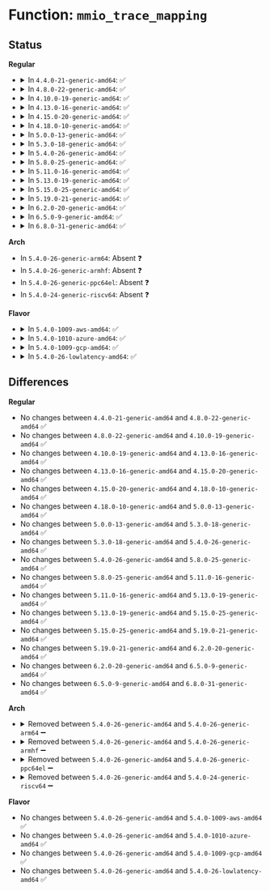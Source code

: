 # Function: <code>mmio_trace_mapping</code>

## Status
<b>Regular</b>
<ul>
<li>
<details>
<summary>In <code>4.4.0-21-generic-amd64</code>: ✅</summary>

```c
void mmio_trace_mapping(struct mmiotrace_map * map)
```

```json
{
  "name": "mmio_trace_mapping",
  "collision_type": "Unique Global",
  "inline_type": "No",
  "funcs": [
    {
      "addr": 18446744071580257648,
      "name": "mmio_trace_mapping",
      "external": true,
      "loc": "kernel/trace/trace_mmiotrace.c:350",
      "file": "kernel/trace/trace_mmiotrace.c",
      "inline": "seen, unknown",
      "caller_inline": [],
      "caller_func": [
        "arch/x86/mm/mmio-mod.c:mmiotrace_ioremap",
        "arch/x86/mm/mmio-mod.c:mmiotrace_iounmap"
      ]
    }
  ],
  "symbols": [
    {
      "addr": 18446744071580257648,
      "name": "mmio_trace_mapping",
      "section": ".text",
      "bind": "STB_GLOBAL",
      "size": 198
    }
  ]
}
```
</details>
</li>
<li>
<details>
<summary>In <code>4.8.0-22-generic-amd64</code>: ✅</summary>

```c
void mmio_trace_mapping(struct mmiotrace_map * map)
```

```json
{
  "name": "mmio_trace_mapping",
  "collision_type": "Unique Global",
  "inline_type": "No",
  "funcs": [
    {
      "addr": 18446744071580300832,
      "name": "mmio_trace_mapping",
      "external": true,
      "loc": "kernel/trace/trace_mmiotrace.c:346",
      "file": "kernel/trace/trace_mmiotrace.c",
      "inline": "seen, unknown",
      "caller_inline": [],
      "caller_func": [
        "arch/x86/mm/mmio-mod.c:mmiotrace_iounmap",
        "arch/x86/mm/mmio-mod.c:mmiotrace_ioremap"
      ]
    }
  ],
  "symbols": [
    {
      "addr": 18446744071580300832,
      "name": "mmio_trace_mapping",
      "section": ".text",
      "bind": "STB_GLOBAL",
      "size": 201
    }
  ]
}
```
</details>
</li>
<li>
<details>
<summary>In <code>4.10.0-19-generic-amd64</code>: ✅</summary>

```c
void mmio_trace_mapping(struct mmiotrace_map * map)
```

```json
{
  "name": "mmio_trace_mapping",
  "collision_type": "Unique Global",
  "inline_type": "No",
  "funcs": [
    {
      "addr": 18446744071580346704,
      "name": "mmio_trace_mapping",
      "external": true,
      "loc": "kernel/trace/trace_mmiotrace.c:346",
      "file": "kernel/trace/trace_mmiotrace.c",
      "inline": "seen, unknown",
      "caller_inline": [],
      "caller_func": [
        "arch/x86/mm/mmio-mod.c:mmiotrace_iounmap",
        "arch/x86/mm/mmio-mod.c:mmiotrace_ioremap"
      ]
    }
  ],
  "symbols": [
    {
      "addr": 18446744071580346704,
      "name": "mmio_trace_mapping",
      "section": ".text",
      "bind": "STB_GLOBAL",
      "size": 201
    }
  ]
}
```
</details>
</li>
<li>
<details>
<summary>In <code>4.13.0-16-generic-amd64</code>: ✅</summary>

```c
void mmio_trace_mapping(struct mmiotrace_map * map)
```

```json
{
  "name": "mmio_trace_mapping",
  "collision_type": "Unique Global",
  "inline_type": "No",
  "funcs": [
    {
      "addr": 18446744071580359536,
      "name": "mmio_trace_mapping",
      "external": true,
      "loc": "kernel/trace/trace_mmiotrace.c:346",
      "file": "kernel/trace/trace_mmiotrace.c",
      "inline": "seen, unknown",
      "caller_inline": [],
      "caller_func": [
        "arch/x86/mm/mmio-mod.c:mmiotrace_iounmap",
        "arch/x86/mm/mmio-mod.c:mmiotrace_ioremap"
      ]
    }
  ],
  "symbols": [
    {
      "addr": 18446744071580359536,
      "name": "mmio_trace_mapping",
      "section": ".text",
      "bind": "STB_GLOBAL",
      "size": 197
    }
  ]
}
```
</details>
</li>
<li>
<details>
<summary>In <code>4.15.0-20-generic-amd64</code>: ✅</summary>

```c
void mmio_trace_mapping(struct mmiotrace_map * map)
```

```json
{
  "name": "mmio_trace_mapping",
  "collision_type": "Unique Global",
  "inline_type": "No",
  "funcs": [
    {
      "addr": 18446744071580413184,
      "name": "mmio_trace_mapping",
      "external": true,
      "loc": "kernel/trace/trace_mmiotrace.c:348",
      "file": "kernel/trace/trace_mmiotrace.c",
      "inline": "seen, unknown",
      "caller_inline": [],
      "caller_func": [
        "arch/x86/mm/mmio-mod.c:mmiotrace_iounmap",
        "arch/x86/mm/mmio-mod.c:mmiotrace_ioremap"
      ]
    }
  ],
  "symbols": [
    {
      "addr": 18446744071580413184,
      "name": "mmio_trace_mapping",
      "section": ".text",
      "bind": "STB_GLOBAL",
      "size": 197
    }
  ]
}
```
</details>
</li>
<li>
<details>
<summary>In <code>4.18.0-10-generic-amd64</code>: ✅</summary>

```c
void mmio_trace_mapping(struct mmiotrace_map * map)
```

```json
{
  "name": "mmio_trace_mapping",
  "collision_type": "Unique Global",
  "inline_type": "No",
  "funcs": [
    {
      "addr": 18446744071580474880,
      "name": "mmio_trace_mapping",
      "external": true,
      "loc": "kernel/trace/trace_mmiotrace.c:348",
      "file": "kernel/trace/trace_mmiotrace.c",
      "inline": "seen, unknown",
      "caller_inline": [],
      "caller_func": [
        "arch/x86/mm/mmio-mod.c:mmiotrace_iounmap",
        "arch/x86/mm/mmio-mod.c:mmiotrace_iounmap",
        "arch/x86/mm/mmio-mod.c:mmiotrace_ioremap"
      ]
    }
  ],
  "symbols": [
    {
      "addr": 18446744071580474880,
      "name": "mmio_trace_mapping",
      "section": ".text",
      "bind": "STB_GLOBAL",
      "size": 201
    }
  ]
}
```
</details>
</li>
<li>
<details>
<summary>In <code>5.0.0-13-generic-amd64</code>: ✅</summary>

```c
void mmio_trace_mapping(struct mmiotrace_map * map)
```

```json
{
  "name": "mmio_trace_mapping",
  "collision_type": "Unique Global",
  "inline_type": "No",
  "funcs": [
    {
      "addr": 18446744071580530560,
      "name": "mmio_trace_mapping",
      "external": true,
      "loc": "kernel/trace/trace_mmiotrace.c:348",
      "file": "kernel/trace/trace_mmiotrace.c",
      "inline": "seen, unknown",
      "caller_inline": [],
      "caller_func": [
        "arch/x86/mm/mmio-mod.c:mmiotrace_iounmap",
        "arch/x86/mm/mmio-mod.c:mmiotrace_iounmap",
        "arch/x86/mm/mmio-mod.c:mmiotrace_ioremap"
      ]
    }
  ],
  "symbols": [
    {
      "addr": 18446744071580530560,
      "name": "mmio_trace_mapping",
      "section": ".text",
      "bind": "STB_GLOBAL",
      "size": 208
    }
  ]
}
```
</details>
</li>
<li>
<details>
<summary>In <code>5.3.0-18-generic-amd64</code>: ✅</summary>

```c
void mmio_trace_mapping(struct mmiotrace_map * map)
```

```json
{
  "name": "mmio_trace_mapping",
  "collision_type": "Unique Global",
  "inline_type": "No",
  "funcs": [
    {
      "addr": 18446744071580586816,
      "name": "mmio_trace_mapping",
      "external": true,
      "loc": "kernel/trace/trace_mmiotrace.c:348",
      "file": "kernel/trace/trace_mmiotrace.c",
      "inline": "seen, unknown",
      "caller_inline": [],
      "caller_func": [
        "arch/x86/mm/mmio-mod.c:mmiotrace_iounmap",
        "arch/x86/mm/mmio-mod.c:mmiotrace_ioremap"
      ]
    }
  ],
  "symbols": [
    {
      "addr": 18446744071580586816,
      "name": "mmio_trace_mapping",
      "section": ".text",
      "bind": "STB_GLOBAL",
      "size": 199
    }
  ]
}
```
</details>
</li>
<li>
<details>
<summary>In <code>5.4.0-26-generic-amd64</code>: ✅</summary>

```c
void mmio_trace_mapping(struct mmiotrace_map * map)
```

```json
{
  "name": "mmio_trace_mapping",
  "collision_type": "Unique Global",
  "inline_type": "No",
  "funcs": [
    {
      "addr": 18446744071580633968,
      "name": "mmio_trace_mapping",
      "external": true,
      "loc": "kernel/trace/trace_mmiotrace.c:348",
      "file": "kernel/trace/trace_mmiotrace.c",
      "inline": "seen, unknown",
      "caller_inline": [],
      "caller_func": [
        "arch/x86/mm/mmio-mod.c:mmiotrace_iounmap",
        "arch/x86/mm/mmio-mod.c:mmiotrace_ioremap"
      ]
    }
  ],
  "symbols": [
    {
      "addr": 18446744071580633968,
      "name": "mmio_trace_mapping",
      "section": ".text",
      "bind": "STB_GLOBAL",
      "size": 199
    }
  ]
}
```
</details>
</li>
<li>
<details>
<summary>In <code>5.8.0-25-generic-amd64</code>: ✅</summary>

```c
void mmio_trace_mapping(struct mmiotrace_map * map)
```

```json
{
  "name": "mmio_trace_mapping",
  "collision_type": "Unique Global",
  "inline_type": "No",
  "funcs": [
    {
      "addr": 18446744071580734944,
      "name": "mmio_trace_mapping",
      "external": true,
      "loc": "kernel/trace/trace_mmiotrace.c:348",
      "file": "kernel/trace/trace_mmiotrace.c",
      "inline": "seen, unknown",
      "caller_inline": [],
      "caller_func": [
        "arch/x86/mm/mmio-mod.c:iounmap_trace_core",
        "arch/x86/mm/mmio-mod.c:ioremap_trace_core"
      ]
    }
  ],
  "symbols": [
    {
      "addr": 18446744071580734944,
      "name": "mmio_trace_mapping",
      "section": ".text",
      "bind": "STB_GLOBAL",
      "size": 21
    }
  ]
}
```
</details>
</li>
<li>
<details>
<summary>In <code>5.11.0-16-generic-amd64</code>: ✅</summary>

```c
void mmio_trace_mapping(struct mmiotrace_map * map)
```

```json
{
  "name": "mmio_trace_mapping",
  "collision_type": "Unique Global",
  "inline_type": "No",
  "funcs": [
    {
      "addr": 18446744071580723920,
      "name": "mmio_trace_mapping",
      "external": true,
      "loc": "kernel/trace/trace_mmiotrace.c:348",
      "file": "kernel/trace/trace_mmiotrace.c",
      "inline": "seen, unknown",
      "caller_inline": [],
      "caller_func": [
        "arch/x86/mm/mmio-mod.c:iounmap_trace_core",
        "arch/x86/mm/mmio-mod.c:ioremap_trace_core"
      ]
    }
  ],
  "symbols": [
    {
      "addr": 18446744071580723920,
      "name": "mmio_trace_mapping",
      "section": ".text",
      "bind": "STB_GLOBAL",
      "size": 21
    }
  ]
}
```
</details>
</li>
<li>
<details>
<summary>In <code>5.13.0-19-generic-amd64</code>: ✅</summary>

```c
void mmio_trace_mapping(struct mmiotrace_map * map)
```

```json
{
  "name": "mmio_trace_mapping",
  "collision_type": "Unique Global",
  "inline_type": "No",
  "funcs": [
    {
      "addr": 18446744071580728672,
      "name": "mmio_trace_mapping",
      "external": true,
      "loc": "kernel/trace/trace_mmiotrace.c:348",
      "file": "kernel/trace/trace_mmiotrace.c",
      "inline": "seen, unknown",
      "caller_inline": [],
      "caller_func": [
        "arch/x86/mm/mmio-mod.c:mmiotrace_iounmap",
        "arch/x86/mm/mmio-mod.c:mmiotrace_ioremap"
      ]
    }
  ],
  "symbols": [
    {
      "addr": 18446744071580728672,
      "name": "mmio_trace_mapping",
      "section": ".text",
      "bind": "STB_GLOBAL",
      "size": 192
    }
  ]
}
```
</details>
</li>
<li>
<details>
<summary>In <code>5.15.0-25-generic-amd64</code>: ✅</summary>

```c
void mmio_trace_mapping(struct mmiotrace_map * map)
```

```json
{
  "name": "mmio_trace_mapping",
  "collision_type": "Unique Global",
  "inline_type": "No",
  "funcs": [
    {
      "addr": 18446744071580910384,
      "name": "mmio_trace_mapping",
      "external": true,
      "loc": "kernel/trace/trace_mmiotrace.c:348",
      "file": "kernel/trace/trace_mmiotrace.c",
      "inline": "seen, unknown",
      "caller_inline": [],
      "caller_func": [
        "arch/x86/mm/mmio-mod.c:mmiotrace_iounmap",
        "arch/x86/mm/mmio-mod.c:mmiotrace_ioremap"
      ]
    }
  ],
  "symbols": [
    {
      "addr": 18446744071580910384,
      "name": "mmio_trace_mapping",
      "section": ".text",
      "bind": "STB_GLOBAL",
      "size": 232
    }
  ]
}
```
</details>
</li>
<li>
<details>
<summary>In <code>5.19.0-21-generic-amd64</code>: ✅</summary>

```c
void mmio_trace_mapping(struct mmiotrace_map * map)
```

```json
{
  "name": "mmio_trace_mapping",
  "collision_type": "Unique Global",
  "inline_type": "No",
  "funcs": [
    {
      "addr": 18446744071581147168,
      "name": "mmio_trace_mapping",
      "external": true,
      "loc": "kernel/trace/trace_mmiotrace.c:348",
      "file": "kernel/trace/trace_mmiotrace.c",
      "inline": "seen, unknown",
      "caller_inline": [],
      "caller_func": [
        "arch/x86/mm/mmio-mod.c:mmiotrace_iounmap",
        "arch/x86/mm/mmio-mod.c:mmiotrace_iounmap",
        "arch/x86/mm/mmio-mod.c:mmiotrace_ioremap"
      ]
    }
  ],
  "symbols": [
    {
      "addr": 18446744071581147168,
      "name": "mmio_trace_mapping",
      "section": ".text",
      "bind": "STB_GLOBAL",
      "size": 280
    }
  ]
}
```
</details>
</li>
<li>
<details>
<summary>In <code>6.2.0-20-generic-amd64</code>: ✅</summary>

```c
void mmio_trace_mapping(struct mmiotrace_map * map)
```

```json
{
  "name": "mmio_trace_mapping",
  "collision_type": "Unique Global",
  "inline_type": "No",
  "funcs": [
    {
      "addr": 18446744071581460080,
      "name": "mmio_trace_mapping",
      "external": true,
      "loc": "kernel/trace/trace_mmiotrace.c:348",
      "file": "kernel/trace/trace_mmiotrace.c",
      "inline": "seen, unknown",
      "caller_inline": [],
      "caller_func": [
        "arch/x86/mm/mmio-mod.c:mmiotrace_iounmap",
        "arch/x86/mm/mmio-mod.c:mmiotrace_iounmap",
        "arch/x86/mm/mmio-mod.c:mmiotrace_ioremap"
      ]
    }
  ],
  "symbols": [
    {
      "addr": 18446744071581460080,
      "name": "mmio_trace_mapping",
      "section": ".text",
      "bind": "STB_GLOBAL",
      "size": 280
    }
  ]
}
```
</details>
</li>
<li>
<details>
<summary>In <code>6.5.0-9-generic-amd64</code>: ✅</summary>

```c
void mmio_trace_mapping(struct mmiotrace_map * map)
```

```json
{
  "name": "mmio_trace_mapping",
  "collision_type": "Unique Global",
  "inline_type": "No",
  "funcs": [
    {
      "addr": 18446744071581577456,
      "name": "mmio_trace_mapping",
      "external": true,
      "loc": "kernel/trace/trace_mmiotrace.c:348",
      "file": "kernel/trace/trace_mmiotrace.c",
      "inline": "seen, unknown",
      "caller_inline": [],
      "caller_func": [
        "arch/x86/mm/mmio-mod.c:mmiotrace_iounmap",
        "arch/x86/mm/mmio-mod.c:mmiotrace_iounmap",
        "arch/x86/mm/mmio-mod.c:mmiotrace_ioremap"
      ]
    }
  ],
  "symbols": [
    {
      "addr": 18446744071581577456,
      "name": "mmio_trace_mapping",
      "section": ".text",
      "bind": "STB_GLOBAL",
      "size": 280
    }
  ]
}
```
</details>
</li>
<li>
<details>
<summary>In <code>6.8.0-31-generic-amd64</code>: ✅</summary>

```c
void mmio_trace_mapping(struct mmiotrace_map * map)
```

```json
{
  "name": "mmio_trace_mapping",
  "collision_type": "Unique Global",
  "inline_type": "No",
  "funcs": [
    {
      "addr": 18446744071581689760,
      "name": "mmio_trace_mapping",
      "external": true,
      "loc": "kernel/trace/trace_mmiotrace.c:348",
      "file": "kernel/trace/trace_mmiotrace.c",
      "inline": "seen, unknown",
      "caller_inline": [],
      "caller_func": [
        "arch/x86/mm/mmio-mod.c:mmiotrace_iounmap",
        "arch/x86/mm/mmio-mod.c:mmiotrace_iounmap",
        "arch/x86/mm/mmio-mod.c:mmiotrace_ioremap"
      ]
    }
  ],
  "symbols": [
    {
      "addr": 18446744071581689760,
      "name": "mmio_trace_mapping",
      "section": ".text",
      "bind": "STB_GLOBAL",
      "size": 280
    }
  ]
}
```
</details>
</li>
</ul>
<b>Arch</b>
<ul>
<li>
In <code>5.4.0-26-generic-arm64</code>: Absent ❓
</li>
<li>
In <code>5.4.0-26-generic-armhf</code>: Absent ❓
</li>
<li>
In <code>5.4.0-26-generic-ppc64el</code>: Absent ❓
</li>
<li>
In <code>5.4.0-24-generic-riscv64</code>: Absent ❓
</li>
</ul>
<b>Flavor</b>
<ul>
<li>
<details>
<summary>In <code>5.4.0-1009-aws-amd64</code>: ✅</summary>

```c
void mmio_trace_mapping(struct mmiotrace_map * map)
```

```json
{
  "name": "mmio_trace_mapping",
  "collision_type": "Unique Global",
  "inline_type": "No",
  "funcs": [
    {
      "addr": 18446744071580602768,
      "name": "mmio_trace_mapping",
      "external": true,
      "loc": "kernel/trace/trace_mmiotrace.c:348",
      "file": "kernel/trace/trace_mmiotrace.c",
      "inline": "seen, unknown",
      "caller_inline": [],
      "caller_func": [
        "arch/x86/mm/mmio-mod.c:mmiotrace_iounmap",
        "arch/x86/mm/mmio-mod.c:mmiotrace_ioremap"
      ]
    }
  ],
  "symbols": [
    {
      "addr": 18446744071580602768,
      "name": "mmio_trace_mapping",
      "section": ".text",
      "bind": "STB_GLOBAL",
      "size": 199
    }
  ]
}
```
</details>
</li>
<li>
<details>
<summary>In <code>5.4.0-1010-azure-amd64</code>: ✅</summary>

```c
void mmio_trace_mapping(struct mmiotrace_map * map)
```

```json
{
  "name": "mmio_trace_mapping",
  "collision_type": "Unique Global",
  "inline_type": "No",
  "funcs": [
    {
      "addr": 18446744071580549152,
      "name": "mmio_trace_mapping",
      "external": true,
      "loc": "kernel/trace/trace_mmiotrace.c:348",
      "file": "kernel/trace/trace_mmiotrace.c",
      "inline": "seen, unknown",
      "caller_inline": [],
      "caller_func": [
        "arch/x86/mm/mmio-mod.c:mmiotrace_iounmap",
        "arch/x86/mm/mmio-mod.c:mmiotrace_ioremap"
      ]
    }
  ],
  "symbols": [
    {
      "addr": 18446744071580549152,
      "name": "mmio_trace_mapping",
      "section": ".text",
      "bind": "STB_GLOBAL",
      "size": 199
    }
  ]
}
```
</details>
</li>
<li>
<details>
<summary>In <code>5.4.0-1009-gcp-amd64</code>: ✅</summary>

```c
void mmio_trace_mapping(struct mmiotrace_map * map)
```

```json
{
  "name": "mmio_trace_mapping",
  "collision_type": "Unique Global",
  "inline_type": "No",
  "funcs": [
    {
      "addr": 18446744071580594016,
      "name": "mmio_trace_mapping",
      "external": true,
      "loc": "kernel/trace/trace_mmiotrace.c:348",
      "file": "kernel/trace/trace_mmiotrace.c",
      "inline": "seen, unknown",
      "caller_inline": [],
      "caller_func": [
        "arch/x86/mm/mmio-mod.c:mmiotrace_iounmap",
        "arch/x86/mm/mmio-mod.c:mmiotrace_ioremap"
      ]
    }
  ],
  "symbols": [
    {
      "addr": 18446744071580594016,
      "name": "mmio_trace_mapping",
      "section": ".text",
      "bind": "STB_GLOBAL",
      "size": 199
    }
  ]
}
```
</details>
</li>
<li>
<details>
<summary>In <code>5.4.0-26-lowlatency-amd64</code>: ✅</summary>

```c
void mmio_trace_mapping(struct mmiotrace_map * map)
```

```json
{
  "name": "mmio_trace_mapping",
  "collision_type": "Unique Global",
  "inline_type": "No",
  "funcs": [
    {
      "addr": 18446744071580650944,
      "name": "mmio_trace_mapping",
      "external": true,
      "loc": "kernel/trace/trace_mmiotrace.c:348",
      "file": "kernel/trace/trace_mmiotrace.c",
      "inline": "seen, unknown",
      "caller_inline": [],
      "caller_func": [
        "arch/x86/mm/mmio-mod.c:mmiotrace_iounmap",
        "arch/x86/mm/mmio-mod.c:mmiotrace_iounmap",
        "arch/x86/mm/mmio-mod.c:mmiotrace_ioremap"
      ]
    }
  ],
  "symbols": [
    {
      "addr": 18446744071580650944,
      "name": "mmio_trace_mapping",
      "section": ".text",
      "bind": "STB_GLOBAL",
      "size": 213
    }
  ]
}
```
</details>
</li>
</ul>

## Differences
<b>Regular</b>
<ul>
<li>
No changes between <code>4.4.0-21-generic-amd64</code> and <code>4.8.0-22-generic-amd64</code> ✅
</li>
<li>
No changes between <code>4.8.0-22-generic-amd64</code> and <code>4.10.0-19-generic-amd64</code> ✅
</li>
<li>
No changes between <code>4.10.0-19-generic-amd64</code> and <code>4.13.0-16-generic-amd64</code> ✅
</li>
<li>
No changes between <code>4.13.0-16-generic-amd64</code> and <code>4.15.0-20-generic-amd64</code> ✅
</li>
<li>
No changes between <code>4.15.0-20-generic-amd64</code> and <code>4.18.0-10-generic-amd64</code> ✅
</li>
<li>
No changes between <code>4.18.0-10-generic-amd64</code> and <code>5.0.0-13-generic-amd64</code> ✅
</li>
<li>
No changes between <code>5.0.0-13-generic-amd64</code> and <code>5.3.0-18-generic-amd64</code> ✅
</li>
<li>
No changes between <code>5.3.0-18-generic-amd64</code> and <code>5.4.0-26-generic-amd64</code> ✅
</li>
<li>
No changes between <code>5.4.0-26-generic-amd64</code> and <code>5.8.0-25-generic-amd64</code> ✅
</li>
<li>
No changes between <code>5.8.0-25-generic-amd64</code> and <code>5.11.0-16-generic-amd64</code> ✅
</li>
<li>
No changes between <code>5.11.0-16-generic-amd64</code> and <code>5.13.0-19-generic-amd64</code> ✅
</li>
<li>
No changes between <code>5.13.0-19-generic-amd64</code> and <code>5.15.0-25-generic-amd64</code> ✅
</li>
<li>
No changes between <code>5.15.0-25-generic-amd64</code> and <code>5.19.0-21-generic-amd64</code> ✅
</li>
<li>
No changes between <code>5.19.0-21-generic-amd64</code> and <code>6.2.0-20-generic-amd64</code> ✅
</li>
<li>
No changes between <code>6.2.0-20-generic-amd64</code> and <code>6.5.0-9-generic-amd64</code> ✅
</li>
<li>
No changes between <code>6.5.0-9-generic-amd64</code> and <code>6.8.0-31-generic-amd64</code> ✅
</li>
</ul>
<b>Arch</b>
<ul>
<li>
<details>
<summary>Removed between <code>5.4.0-26-generic-amd64</code> and <code>5.4.0-26-generic-arm64</code> ➖</summary>

```c
void mmio_trace_mapping(struct mmiotrace_map * map)
```
</details>
</li>
<li>
<details>
<summary>Removed between <code>5.4.0-26-generic-amd64</code> and <code>5.4.0-26-generic-armhf</code> ➖</summary>

```c
void mmio_trace_mapping(struct mmiotrace_map * map)
```
</details>
</li>
<li>
<details>
<summary>Removed between <code>5.4.0-26-generic-amd64</code> and <code>5.4.0-26-generic-ppc64el</code> ➖</summary>

```c
void mmio_trace_mapping(struct mmiotrace_map * map)
```
</details>
</li>
<li>
<details>
<summary>Removed between <code>5.4.0-26-generic-amd64</code> and <code>5.4.0-24-generic-riscv64</code> ➖</summary>

```c
void mmio_trace_mapping(struct mmiotrace_map * map)
```
</details>
</li>
</ul>
<b>Flavor</b>
<ul>
<li>
No changes between <code>5.4.0-26-generic-amd64</code> and <code>5.4.0-1009-aws-amd64</code> ✅
</li>
<li>
No changes between <code>5.4.0-26-generic-amd64</code> and <code>5.4.0-1010-azure-amd64</code> ✅
</li>
<li>
No changes between <code>5.4.0-26-generic-amd64</code> and <code>5.4.0-1009-gcp-amd64</code> ✅
</li>
<li>
No changes between <code>5.4.0-26-generic-amd64</code> and <code>5.4.0-26-lowlatency-amd64</code> ✅
</li>
</ul>
